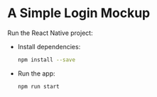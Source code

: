 # A Simple Login Mockup

Run the React Native project:

- Install dependencies:
  ```bash
  npm install --save
  ```
- Run the app:
  ```bash
  npm run start
  ```
